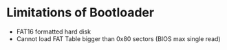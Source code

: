 # Limitations of Bootloader

- FAT16 formatted hard disk
- Cannot load FAT Table bigger than 0x80 sectors (BIOS max single read)
